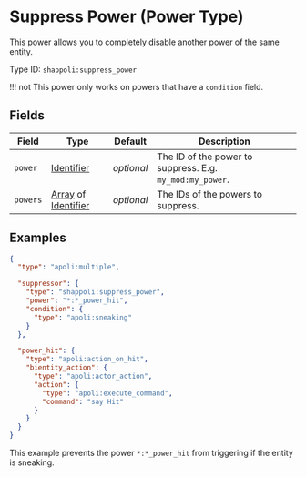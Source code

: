 # Suppress Power (Power Type)

This power allows you to completely disable another power of the same entity.

Type ID: `shappoli:suppress_power`

!!! not
    This power only works on powers that have a `condition` field.

## Fields

Field | Type | Default | Description
------|------|---------|------------
`power` | [Identifier](https://origins.readthedocs.io/en/latest/types/data_types/identifier/) | *optional* | The ID of the power to suppress. E.g. `my_mod:my_power`.
`powers` | [Array](https://origins.readthedocs.io/en/latest/types/data_types/array/) of [Identifier](https://origins.readthedocs.io/en/latest/types/data_types/identifier/) | *optional* | The IDs of the powers to suppress.

## Examples

```json
{
  "type": "apoli:multiple",

  "suppressor": {
    "type": "shappoli:suppress_power",
    "power": "*:*_power_hit",
    "condition": {
      "type": "apoli:sneaking"
    }
  },

  "power_hit": {
    "type": "apoli:action_on_hit",
    "bientity_action": {
      "type": "apoli:actor_action",
      "action": {
        "type": "apoli:execute_command",
        "command": "say Hit"
      }
    }
  }
}
```

This example prevents the power `*:*_power_hit` from triggering if the entity is sneaking.
